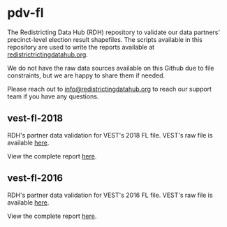 # pdv-fl

The Redistricting Data Hub (RDH) repository to validate our data partners' precinct-level election result shapefiles. The scripts available in this repository are used to write the reports available at [redistrictrictingdatahub.org]([https://redistrictingdatahub.org/](https://redistrictingdatahub.org/)). 

We do not have the raw data sources available on this Github due to file constraints, but we are happy to share them if needed. 

Please reach out to info@redistrictingdatahub.org to reach our support team if you have any questions.

## vest-fl-2018

RDH's partner data validation for VEST's 2018 FL file. VEST's raw file is available [here](https://dataverse.harvard.edu/dataset.xhtml?persistentId=doi:10.7910/DVN/UBKYRU). 

View the complete report [here](https://redistrictingdatahub.org/dataset/vest-2018-florida-precinct-and-election-results/).

## vest-fl-2016

RDH's partner data validation for VEST's 2016 FL file. VEST's raw file is available [here](https://dataverse.harvard.edu/file.xhtml?persistentId=doi:10.7910/DVN/NH5S2I/IAELIN&version=54.0). 

View the complete report [here](https://redistrictingdatahub.org/dataset/vest-2016-florida-precinct-and-election-results/).